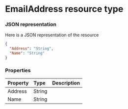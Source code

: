 # EmailAddress resource type



### JSON representation

Here is a JSON representation of the resource

```json
{
  "Address": "String",
  "Name": "String"
}

```
### Properties
| Property	   | Type	|Description|
|:---------------|:--------|:----------|
|Address|String||
|Name|String||

<!-- uuid: d59f04bf-220c-4cbd-b8a3-3e250ba848c5
2015-10-09 18:31:36 UTC -->